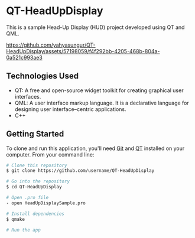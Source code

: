 # QT-HeadUpDisplay

This is a sample Head-Up Display (HUD) project developed using QT and QML.

https://github.com/yahyasungur/QT-HeadUpDisplay/assets/57198059/f4f292bb-4205-468b-804a-0a521c993ae3

## Technologies Used

- QT: A free and open-source widget toolkit for creating graphical user interfaces.
- QML: A user interface markup language. It is a declarative language for designing user interface–centric applications.
- C++

## Getting Started

To clone and run this application, you'll need [Git](https://git-scm.com) and [QT](https://www.qt.io/download) installed on your computer. From your command line:

```bash
# Clone this repository
$ git clone https://github.com/username/QT-HeadUpDisplay

# Go into the repository
$ cd QT-HeadUpDisplay

# Open .pro file
- open HeadUpDisplaySample.pro

# Install dependencies
$ qmake

# Run the app
